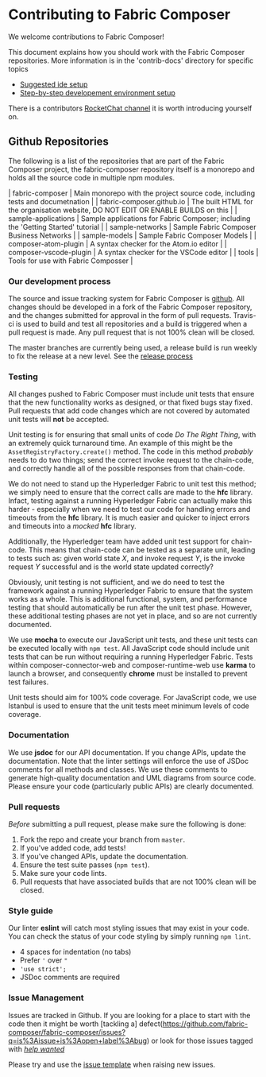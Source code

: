 # Contributing to Fabric Composer
We welcome contributions to Fabric Composer!

This document explains how you should work with the Fabric Composer repositories.  More information is in the 'contrib-docs' directory for specific topics

* [Suggested ide setup](./contrib-notes/ide-setup.md)
* [Step-by-step developement environment setup](./contrib-notes/getting-started.md)

There is a contributors [RocketChat channel](https://chat.hyperledger.org/channel/fabric-composer-dev) it is worth introducing yourself on.

## Github Repositories

The following is a list of the repositories that are part of the Fabric Composer project, the fabric-composer repository itself is a monorepo and holds all the source code in multiple npm modules.

| fabric-composer  | Main monorepo with the project source code, including tests and documetnation |
| fabric-composer.github.io | The built HTML for the organisation website, DO NOT EDIT OR ENABLE BUILDS on this |
| sample-applications | Sample applications for Fabric Composer; including the 'Getting Started' tutorial |
| sample-networks     | Sample Fabric Composer Business Networks |
| sample-models       | Sample Fabric Composer Models |
| composer-atom-plugin | A syntax checker for the Atom.io editor |
| composer-vscode-plugin | A syntax checker for the VSCode editor |
| tools                  | Tools for use with Fabric Composser    |

### Our development process

The source and issue tracking system for Fabric Composer is [github](https://github.com/fabric-composer). All changes should be developed in a fork of the Fabric Composer repository, and the changes submitted for approval in the form of pull requests. Travis-ci is used to build and test all repositories and a build is triggered when a pull request is made. Any pull request that is not 100% clean will be closed.

The master branches are currently being used, a release build is run weekly to fix the release at a new level.  See the [release process](./contrib-notes/release-process.md)

### Testing

All changes pushed to Fabric Composer must include unit tests that ensure that the new functionality works as designed, or that fixed bugs stay fixed. Pull requests that add code changes which are not covered by automated unit tests will **not** be accepted.

Unit testing is for ensuring that small units of code *Do The Right Thing*, with an extremely quick turnaround time. An example of this might be the `AssetRegistryFactory.create()` method. The code in this method *probably* needs to do two things; send the correct invoke request to the chain-code, and correctly handle all of the possible responses from that chain-code.

We do not need to stand up the Hyperledger Fabric to unit test this method; we simply need to ensure that the correct calls are made to the **hfc** library. Infact, testing against a running Hyperledger Fabric can actually make this harder - especially when we need to test our code for handling errors and timeouts from the **hfc** library. It is much easier and quicker to inject errors and timeouts into a *mocked* **hfc** library.

Additionally, the Hyperledger team have added unit test support for chain-code. This means that chain-code can be tested as a separate unit, leading to tests such as: given world state *X*, and invoke request *Y*, is the invoke request *Y* successful and is the world state updated correctly?

Obviously, unit testing is not sufficient, and we do need to test the framework against a running Hyperledger Fabric to ensure that the system works as a whole. This is additional functional, system, and performance testing that should automatically be run after the unit test phase. However, these additional testing phases are not yet in place, and so are not currently documented.

We use **mocha** to execute our JavaScript unit tests, and these unit tests can be executed locally with `npm test`. All JavaScript code should include unit tests that can be run without requiring a running Hyperledger Fabric. Tests within composer-connector-web and composer-runtime-web use **karma** to launch a browser, and consequently **chrome** must be installed to prevent test failures.

<!-- We use the testing package built into Go for our Go unit tests, and these unit tests can be executed with `go test`. All Go code (primarily chain-code) should include unit tests that can be run without requiring a running Hyperledger Fabric. -->

Unit tests should aim for 100% code coverage. For JavaScript code, we use Istanbul is used to ensure that the unit tests meet minimum levels of code coverage.

### Documentation

We use **jsdoc** for our API documentation. If you change APIs, update the documentation. Note that the linter settings
will enforce the use of JSDoc comments for all methods and classes. We use these comments to generate high-quality
documentation and UML diagrams from source code. Please ensure your code (particularly public APIs) are clearly
documented.

### Pull requests

*Before* submitting a pull request, please make sure the following is done:

1. Fork the repo and create your branch from `master`.
2. If you've added code, add tests!
3. If you've changed APIs, update the documentation.
4. Ensure the test suite passes (`npm test`).
5. Make sure your code lints.
6. Pull requests that have associated builds that are not 100% clean will be closed.

### Style guide

Our linter **eslint** will catch most styling issues that may exist in your code. You can check the status of your code styling by simply running `npm lint`.

* 4 spaces for indentation (no tabs)
* Prefer `'` over `"`
* `'use strict';`
* JSDoc comments are required


### Issue Management
Issues are tracked in Github. If you are looking for a place to start with the code then it might be worth [tackling a] defect(https://github.com/fabric-composer/fabric-composer/issues?q=is%3Aissue+is%3Aopen+label%3Abug) or look for those issues tagged with [*help wanted*](https://github.com/fabric-composer/fabric-composer/issues?q=is%3Aissue+label%3A%22help+wanted%22)

Please try and use the [issue template](./ISSUE_TEMPLATED.md) when raising new issues.
